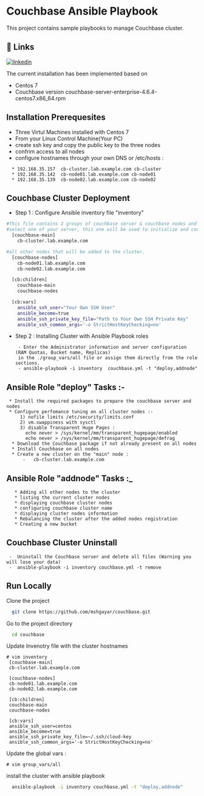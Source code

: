 
# Couchbase Ansible Playbook
This project contains sample playbooks to manage Couchbase cluster.

## 🔗 Links
[![linkedin](https://img.shields.io/badge/linkedin-0A66C2?style=for-the-badge&logo=linkedin&logoColor=white)](https://www.linkedin.com//in/mosalah90/)

The current installation has been implemented based on 
  * Centos 7 
  * Couchbase version   couchbase-server-enterprise-4.6.4-centos7.x86_64.rpm

Installation Prerequesites
-
- Three Virtul Machines installed with Centos 7 
- From your Linux Control Machine(Your PC) 
- create ssh key and copy the public key to the three nodes
- confrim access to all nodes
- configure hostnames through your own DNS or /etc/hosts :
```
  * 192.168.35.157  cb-cluster.lab.example.com cb-cluster
  * 192.168.35.142  cb-node01.lab.example.com cb-node01
  * 192.168.35.139  cb-node02.lab.example.com cb-node02   
```


 


## Couchbase Cluster Deployment

   *   Step 1 : Configure Ansible inventory file "inventory"

```bash
#This file contains 2 groups of couchbase server & couchbase nodes and ssh access variables
#select one of your server, this one will be used to initialize and configure the cluster
  [couchbase-main]
    cb-cluster.lab.example.com

#all other nodes that will be added to the cluster.
  [couchbase-nodes]
    cb-node01.lab.example.com
    cb-node02.lab.example.com

  [cb:children] 
    couchbase-main
    couchbase-nodes

  [cb:vars]
    ansible_ssh_user="Your Own SSH User"
    ansible_become=true
    ansible_ssh_private_key_file="Path to Your Own SSH Private Key"
    ansible_ssh_common_args='-o StrictHostKeyChecking=no'
```

*    Step 2 : Installing Cluster with Ansible Playbook roles
      
          - Enter the Administrator information and server configuration (RAM Quotas, Bucket name, Replicas) 
          in the ./group_vars/all file or assign them directly from the role sections.
          - ansible-playbook -i inventory  couchbase.yml -t "deploy,addnode"



Ansible Role "deploy" Tasks :-
  -
     * Install the required packages to prepare the couchbase server and nodes
     * Configure perfomance tuning on all cluster nodes :-
         1) nofile limits /etc/security/limits.conf
         2) vm.swappiness with sysctl
         3) disable Transparent Huge Pages :
           echo never > /sys/kernel/mm/transparent_hugepage/enabled
           echo never > /sys/kernel/mm/transparent_hugepage/defrag
      * Download the Couchbase package if not already present on all nodes
      * Install Couchbase on all nodes
      * Create a new cluster on the "main" node :
          -   cb-cluster.lab.example.com

Ansible Role "addnode" Tasks :_ 
   -
       * Adding all other nodes to the cluster
       * listing the current cluster nodes
       * displaying couchbase cluster nodes
       * configuring couchbase cluster name
       * displaying cluster nodes information
       * Rebalancing the cluster after the added nodes registration
       * Creating a new bucket 


Couchbase Cluster Uninstall
-
     -  Uninstall the Couchbase server and delete all files (Warning you will lose your data)
     -  ansible-playbook -i inventory couchbase.yml -t remove

## Run Locally

Clone the project

```bash
  git clone https://github.com/mshgayar/couchbase.git
```

Go to the project directory

```bash
  cd couchbase
```

Update Invenotry file with the cluster hostnames
```
# vim inventory
 [couchbase-main]
 cb-cluster.lab.example.com

 [couchbase-nodes]
 cb-node01.lab.example.com
 cb-node02.lab.example.com

 [cb:children]
 couchbase-main
 couchbase-nodes

 [cb:vars]
 ansible_ssh_user=centos
 ansible_become=true
 ansible_ssh_private_key_file=~/.ssh/cloud-key
 ansible_ssh_common_args='-o StrictHostKeyChecking=no'
```

Update the global vars : 
```
# vim group_vars/all
```

install the cluster with ansible playbook

```bash
  ansible-playbook -i inventory couchbase.yml -t "deploy,addnode"
```
